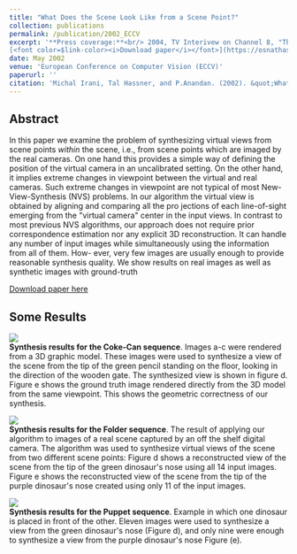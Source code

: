 ```yaml
---
title: "What Does the Scene Look Like from a Scene Point?"
collection: publications
permalink: /publication/2002_ECCV
excerpt: '**Press coverage:**<br/> 2004, TV Interivew on Channel 8, "The Science Channel", on the "Science News" show, in Hebrew.<br/><br/>
[<font color=$link-color><i>Download paper</i></font>](https://osnathassner.github.io/talhassner/projects/wsll/ECCV2002_WhatDoesTheSceneLookLike.pdf) '
date: May 2002
venue: 'European Conference on Computer Vision (ECCV)'
paperurl: ''
citation: 'Michal Irani, Tal Hassner, and P.Anandan. (2002). &quot;What Does the Scene Look Like from a Scene Point?&quot; <i>European Conference on Computer Vision (ECCV)</i>.'
---
```


Abstract
------
In this paper we examine the problem of synthesizing virtual views from scene points *within* the scene, i.e., from scene points which
are imaged by the real cameras. On one hand this provides a simple way of defining the position of the virtual camera in an uncalibrated setting.
On the other hand, it implies extreme changes in viewpoint between the virtual and real cameras. Such extreme changes in viewpoint are not
typical of most New-View-Synthesis (NVS) problems.
In our algorithm the virtual view is obtained by aligning and comparing all the pro jections of each line-of-sight emerging from the "virtual camera" center in the input views. In contrast to most previous NVS algorithms, our approach does not require prior correspondence estimation nor any explicit 3D reconstruction. It can handle any number of input images while simultaneously using the information from all of them. How- ever, very few images are usually enough to provide reasonable synthesis quality. We show results on real images as well as synthetic images with ground-truth


[Download paper here](http://osnathassner.github.io/talhassner/projects/wsll/ECCV2002_WhatDoesTheSceneLookLike.pdf)

Some Results
------
<img src='http://osnathassner.github.io/talhassner/projects/wsll/results1.jpg'><br/>
<b>Synthesis results for the Coke-Can sequence</b>. Images a-c were rendered from a 3D graphic model. These images were used to synthesize a view of the scene from the tip of the green pencil standing on the floor, looking in the direction of the wooden gate. The synthesized view is shown in figure d.  Figure e shows the ground truth image rendered directly from the 3D model from the same viewpoint. This shows the geometric correctness of our synthesis. <br/>


<img src='http://osnathassner.github.io/talhassner/projects/wsll/results2.jpg'><br/>
<b>Synthesis results for the Folder sequence</b>. The result of applying our algorithm to images of a real scene captured by an off the shelf digital camera. The algorithm was used to synthesize virtual views of the scene from two
different scene points: Figure d shows a reconstructed view of the scene from the tip of the green dinosaur's nose using all 14 input images. Figure e shows the reconstructed view of the scene from the tip of the purple dinosaur's nose created using only 11 of the input images.


<img src='http://osnathassner.github.io/talhassner/projects/wsll/results3.jpg'><br/>
<b>Synthesis results for the Puppet sequence</b>. Example in which one dinosaur is placed in front of the other. Eleven images were used to synthesize a view from the green dinosaur's nose (Figure d), and only nine were enough to synthesize a view from the purple dinosaur's nose Figure (e).


